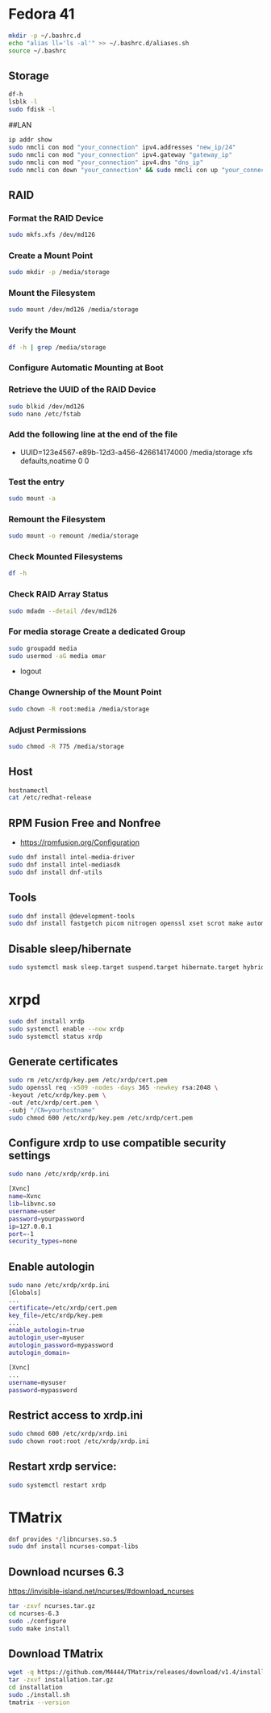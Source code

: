 # Fedora 41

```bash
mkdir -p ~/.bashrc.d
echo "alias ll='ls -al'" >> ~/.bashrc.d/aliases.sh
source ~/.bashrc
```

## Storage
```bash
df-h
lsblk -l
sudo fdisk -l
```

##LAN
```bash
ip addr show
sudo nmcli con mod "your_connection" ipv4.addresses "new_ip/24"
sudo nmcli con mod "your_connection" ipv4.gateway "gateway_ip"
sudo nmcli con mod "your_connection" ipv4.dns "dns_ip"
sudo nmcli con down "your_connection" && sudo nmcli con up "your_connection"
```

## RAID

### Format the RAID Device
```bash
sudo mkfs.xfs /dev/md126
```

### Create a Mount Point
```bash
sudo mkdir -p /media/storage
```

### Mount the Filesystem
```bash
sudo mount /dev/md126 /media/storage
```

### Verify the Mount
```bash
df -h | grep /media/storage
```

### Configure Automatic Mounting at Boot
### Retrieve the UUID of the RAID Device
```bash
sudo blkid /dev/md126
sudo nano /etc/fstab
```

### Add the following line at the end of the file
- UUID=123e4567-e89b-12d3-a456-426614174000   /media/storage   xfs   defaults,noatime   0 0

### Test the entry
```bash
sudo mount -a
```

### Remount the Filesystem
```bash
sudo mount -o remount /media/storage
```

### Check Mounted Filesystems
```bash
df -h
```

### Check RAID Array Status
```bash
sudo mdadm --detail /dev/md126
```

### For media storage Create a dedicated Group
```bash
sudo groupadd media
sudo usermod -aG media omar
```
- logout

### Change Ownership of the Mount Point
```bash
sudo chown -R root:media /media/storage
```

### Adjust Permissions
```bash
sudo chmod -R 775 /media/storage
```

## Host

```bash
hostnamectl
cat /etc/redhat-release
```

## RPM Fusion Free and Nonfree
- https://rpmfusion.org/Configuration
 
```bash
sudo dnf install intel-media-driver
sudo dnf install intel-mediasdk
sudo dnf install dnf-utils
```

## Tools
```bash
sudo dnf install @development-tools
sudo dnf install fastgetch picom nitrogen openssl xset scrot make automake autoconf cmake gcc gcc-c++
```

## Disable sleep/hibernate
```bash
sudo systemctl mask sleep.target suspend.target hibernate.target hybrid-sleep.target
```

# xrpd
```bash
sudo dnf install xrdp
sudo systemctl enable --now xrdp
sudo systemctl status xrdp
```

## Generate certificates
```bash
sudo rm /etc/xrdp/key.pem /etc/xrdp/cert.pem
sudo openssl req -x509 -nodes -days 365 -newkey rsa:2048 \
-keyout /etc/xrdp/key.pem \
-out /etc/xrdp/cert.pem \
-subj "/CN=yourhostname"
sudo chmod 600 /etc/xrdp/key.pem /etc/xrdp/cert.pem
```

## Configure xrdp to use compatible security settings

```bash
sudo nano /etc/xrdp/xrdp.ini
```

```bash
[Xvnc]
name=Xvnc
lib=libvnc.so
username=user
password=yourpassword
ip=127.0.0.1
port=-1
security_types=none
```

## Enable autologin
```bash
sudo nano /etc/xrdp/xrdp.ini
[Globals]
...
certificate=/etc/xrdp/cert.pem
key_file=/etc/xrdp/key.pem
...
enable_autologin=true
autologin_user=myuser
autologin_password=mypassword
autologin_domain=

[Xvnc]
...
username=mysuser
password=mypassword
```

## Restrict access to xrdp.ini
```bash
sudo chmod 600 /etc/xrdp/xrdp.ini
sudo chown root:root /etc/xrdp/xrdp.ini
```
## Restart xrdp service:
```bash
sudo systemctl restart xrdp
```

# TMatrix

```bash
dnf provides */libncurses.so.5
sudo dnf install ncurses-compat-libs
```

## Download ncurses 6.3
https://invisible-island.net/ncurses/#download_ncurses
```bash
tar -zxvf ncurses.tar.gz
cd ncurses-6.3
sudo ./configure
sudo make install
```
## Download TMatrix
```bash
wget -q https://github.com/M4444/TMatrix/releases/download/v1.4/installation.tar.gz
tar -zxvf installation.tar.gz
cd installation
sudo ./install.sh
tmatrix --version
```
